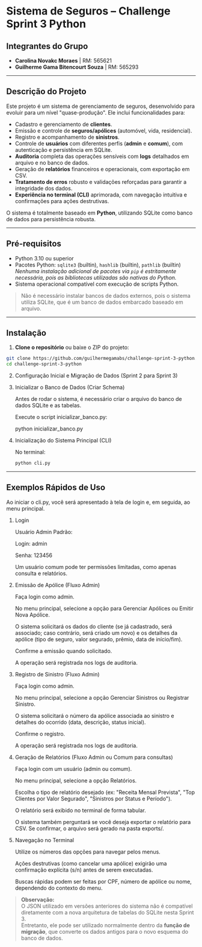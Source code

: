 # Sistema de Seguros – Challenge Sprint 3 Python

## Integrantes do Grupo

- **Carolina Novakc Moraes** | RM: 565621  
- **Guilherme Gama Bitencourt Souza** | RM: 565293  

---

## Descrição do Projeto

Este projeto é um sistema de gerenciamento de seguros, desenvolvido para evoluir para um nível "quase-produção". Ele inclui funcionalidades para:  

- Cadastro e gerenciamento de **clientes**.  
- Emissão e controle de **seguros/apólices** (automóvel, vida, residencial).  
- Registro e acompanhamento de **sinistros**.  
- Controle de **usuários** com diferentes perfis (**admin** e **comum**), com autenticação e persistência em SQLite.  
- **Auditoria** completa das operações sensíveis com **logs** detalhados em arquivo e no banco de dados.  
- Geração de **relatórios** financeiros e operacionais, com exportação em CSV.  
- **Tratamento de erros** robusto e validações reforçadas para garantir a integridade dos dados.  
- **Experiência no terminal (CLI)** aprimorada, com navegação intuitiva e confirmações para ações destrutivas.

O sistema é totalmente baseado em **Python**, utilizando SQLite como banco de dados para persistência robusta.

---

## Pré-requisitos

- Python 3.10 ou superior  
- Pacotes Python: `sqlite3` (builtin), `hashlib` (builtin), `pathlib` (builtin)  
  *Nenhuma instalação adicional de pacotes via `pip` é estritamente necessária, pois as bibliotecas utilizadas são nativas do Python.*  
- Sistema operacional compatível com execução de scripts Python.

> Não é necessário instalar bancos de dados externos, pois o sistema utiliza SQLite, que é um banco de dados embarcado baseado em arquivo.

---

## Instalação

1. **Clone o repositório** ou baixe o ZIP do projeto:

```bash
git clone https://github.com/guilhermegamabs/challenge-sprint-3-python.git
cd challenge-sprint-3-python
```

2. Configuração Inicial e Migração de Dados (Sprint 2 para Sprint 3)

1. Inicializar o Banco de Dados (Criar Schema)

   Antes de rodar o sistema, é necessário criar o arquivo do banco de dados SQLite e as tabelas.

   Execute o script inicializar_banco.py:

   python inicializar_banco.py

2. Inicialização do Sistema Principal (CLI)
   
   No terminal:
   
   ```bash
   python cli.py
   ```
---

## Exemplos Rápidos de Uso

Ao iniciar o cli.py, você será apresentado à tela de login e, em seguida, ao menu principal.

1. Login

   Usuário Admin Padrão:
   
   Login: admin
   
   Senha: 123456

   Um usuário comum pode ter permissões limitadas, como apenas consulta e relatórios.

2. Emissão de Apólice (Fluxo Admin)

   Faça login como admin.
   
   No menu principal, selecione a opção para Gerenciar Apólices ou Emitir Nova Apólice.
   
   O sistema solicitará os dados do cliente (se já cadastrado, será associado; caso contrário, será criado um novo) e os detalhes da apólice (tipo de seguro, valor segurado, prêmio, data de início/fim).
   
   Confirme a emissão quando solicitado.
   
   A operação será registrada nos logs de auditoria.

3. Registro de Sinistro (Fluxo Admin)

   Faça login como admin.
   
   No menu principal, selecione a opção Gerenciar Sinistros ou Registrar Sinistro.
   
   O sistema solicitará o número da apólice associada ao sinistro e detalhes do ocorrido (data, descrição, status inicial).
   
   Confirme o registro.
   
   A operação será registrada nos logs de auditoria.

4. Geração de Relatórios (Fluxo Admin ou Comum para consultas)

   Faça login com um usuário (admin ou comum).
   
   No menu principal, selecione a opção Relatórios.
   
   Escolha o tipo de relatório desejado (ex: "Receita Mensal Prevista", "Top Clientes por Valor Segurado", "Sinistros por Status e Período").
   
   O relatório será exibido no terminal de forma tabular.
   
   O sistema também perguntará se você deseja exportar o relatório para CSV. Se confirmar, o arquivo será gerado na pasta exports/.

5. Navegação no Terminal

   Utilize os números das opções para navegar pelos menus.
   
   Ações destrutivas (como cancelar uma apólice) exigirão uma confirmação explícita (s/n) antes de serem executadas.
   
   Buscas rápidas podem ser feitas por CPF, número de apólice ou nome, dependendo do contexto do menu.
   

> **Observação:**  
> O JSON utilizado em versões anteriores do sistema não é compatível diretamente com a nova arquitetura de tabelas do SQLite nesta Sprint 3.  
> Entretanto, ele pode ser utilizado normalmente dentro da **função de migração**, que converte os dados antigos para o novo esquema do banco de dados.





